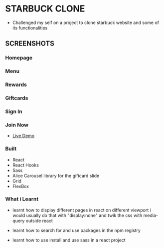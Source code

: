 # STARBUCK CLONE


-  Challenged my self on a project to clone starbuck website and some of its functionalities

## SCREENSHOTS

### Homepage
### Menu
### Rewards
### Giftcards
### Sign In
### Join Now
    
- [Live Demo](https://starbuck-clone.netlify.app)

### Built
-  React
-  React Hooks
-  Sass
-  Alice Carousel library for the giftcard slide
-  Grid
-  FlexBox

### What i Learnt
-  learnt how to display different pages in react on different viewport
   i would usually do that with "display:none" and twik the css with media-query
   outside react

-  learnt how to search for and use packages in the npm registry

-  learnt how to use install and use sass in a react project


